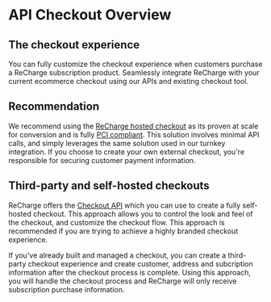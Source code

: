 # API Checkout Overview

## The checkout experience
You can fully customize the checkout experience when customers purchase a ReCharge subscription product. Seamlessly integrate ReCharge with your current ecommerce checkout using our APIs and existing checkout tool. 

## Recommendation
We recommend using the [ReCharge hosted checkout](docs/recharge-hosted-checkout.md) as its proven at scale for conversion and is fully [PCI compliant](https://www.pcisecuritystandards.org/). This solution involves minimal API calls, and simply leverages the same solution used in our turnkey integration. If you choose to create your own external checkout, you're responsible for securing customer payment information. 

## Third-party and self-hosted checkouts
ReCharge offers the [Checkout API](https://developer.rechargepayments.com/#checkouts) which you can use to create a fully self-hosted checkout. This approach allows you to control the look and feel of the checkout, and customize the checkout flow. This approach is recommended if you are trying to achieve a highly branded checkout experience.

If you've already built and managed a checkout, you can create a third-party checkout experience and create customer, address and subcription information after the checkout process is complete. Using this approach, you will handle the checkout process and ReCharge will only receive subscription purchase information.

